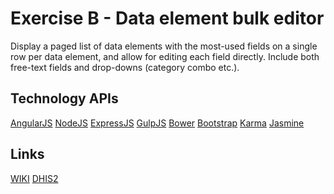 # Exercise B - Data element bulk editor

Display a paged list of data elements with the most-used fields on a single row
per data element, and allow for editing each field directly. Include both
free-text fields and drop-downs (category combo etc.).

## Technology APIs
[AngularJS](https://docs.angularjs.org/api?PHPSESSID=cae8e98e7ca559b4605d75c813b358ee)
[NodeJS](http://nodejs.org/api/)
[ExpressJS](http://expressjs.com/api.html)
[GulpJS](https://github.com/gulpjs/gulp/blob/master/docs/API.md)
[Bower](http://bower.io/docs/api/)
[Bootstrap](http://getbootstrap.com/javascript/)
[Karma](http://karma-runner.github.io/0.12/intro/configuration.html)
[Jasmine](http://jasmine.github.io/2.0/introduction.html)

## Links
[WIKI](https://wiki.uio.no/mn/ifi/inf5750/index.php/Architect_Wireless_Web_Services)
[DHIS2](http://inf5750-2.uio.no/dhis-web-dashboard-integration/index.action)
